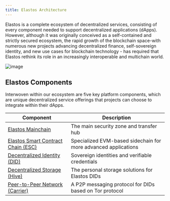 ```yaml
---
title: Elastos Architecture
---
```


Elastos is a complete ecosystem of decentralized services, consisting of every component needed to support decentralized applications (dApps). However, although it was originally conceived as a self-contained and strictly secured ecosystem, the rapid growth of the blockchain space-with numerous new projects advancing decentralized finance, self-sovereign identity, and new use cases for blockchain technology - has required that Elastos rethink its role in an increasingly interoperable and multichain world.

![image](/docs/assets/start/architecture.png)

## Elastos Components

Interwoven within our ecosystem are five key platform components, which are unique decentralized service offerings that projects can choose to integrate within their dApps.

| Component                                                     | Description                                                    |
| ------------------------------------------------------------- | -------------------------------------------------------------- |
| [Elastos Mainchain](/learn/mainchain/intro)                   | The main security zone and transfer hub                        |
| [Elastos Smart Contract Chain (ESC)](/learn/sidechains/intro) | Specialized EVM-based sidechain for more advanced applications |
| [Decentralized Identity (DID)](/learn/dids/intro)             | Sovereign identities and verifiable credentials                |
| [Decentralized Storage (Hive)](/learn/hive/intro)             | The personal storage solutions for Elastos DIDs                |
| [Peer-to-Peer Network (Carrier)](/learn/carrier/intro)        | A P2P messaging protocol for DIDs based on Tor protocol        |
